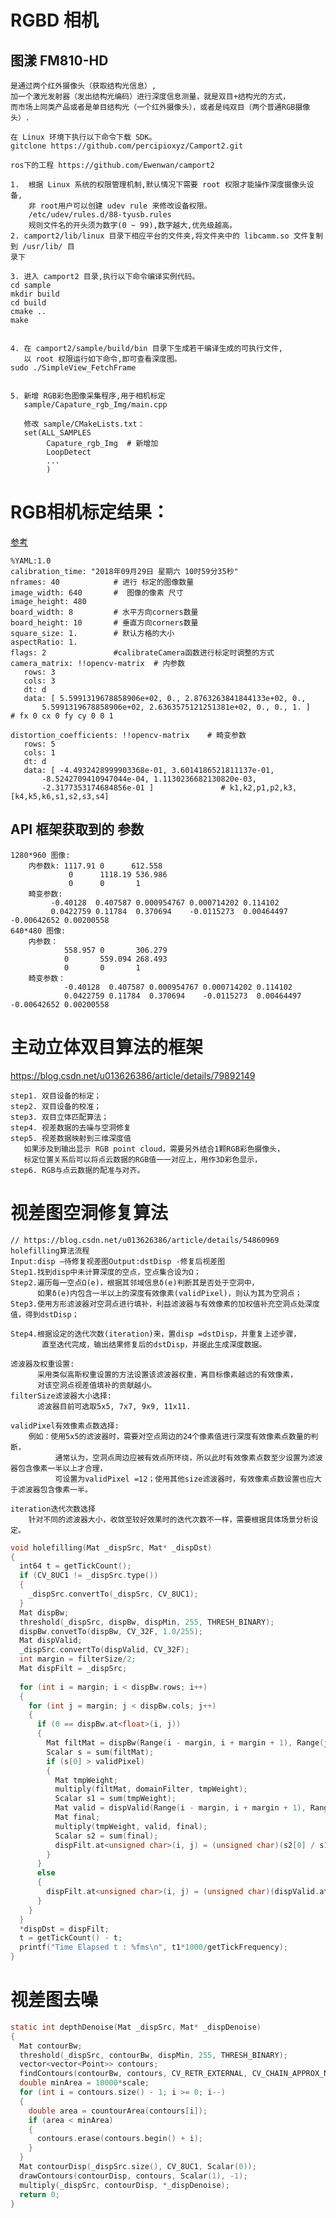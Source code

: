 # RGBD 相机
## 图漾 FM810-HD
    是通过两个红外摄像头（获取结构光信息）,
    加一个激光发射器（发出结构光编码）进行深度信息测量，就是双目+结构光的方式，
    而市场上同类产品或者是单目结构光（一个红外摄像头），或者是纯双目（两个普通RGB摄像头）.
    
    在 Linux 环境下执行以下命令下载 SDK。
    gitclone https://github.com/percipioxyz/Camport2.git
    
    ros下的工程 https://github.com/Ewenwan/camport2
    
    1.  根据 Linux 系统的权限管理机制,默认情况下需要 root 权限才能操作深度摄像头设备,
        非 root用户可以创建 udev rule 来修改设备权限。
        /etc/udev/rules.d/88-tyusb.rules
        规则文件名的开头须为数字(0 ~ 99),数字越大,优先级越高。
    2. camport2/lib/linux 目录下相应平台的文件夹,将文件夹中的 libcamm.so 文件复制到 /usr/lib/ 目
    录下

    3. 进入 camport2 目录,执行以下命令编译实例代码。
    cd sample
    mkdir build
    cd build
    cmake ..
    make


    4. 在 camport2/sample/build/bin 目录下生成若干编译生成的可执行文件,
       以 root 权限运行如下命令,即可查看深度图。
    sudo ./SimpleView_FetchFrame
    
    
    5. 新增 RGB彩色图像采集程序,用于相机标定
       sample/Capature_rgb_Img/main.cpp
       
       修改 sample/CMakeLists.txt：
       set(ALL_SAMPLES
            Capature_rgb_Img  # 新增加
            LoopDetect
            ...
            )

# RGB相机标定结果：
[参考](https://blog.csdn.net/qingsong1001/article/details/81779236)

    %YAML:1.0
    calibration_time: "2018年09月29日 星期六 10时59分35秒"
    nframes: 40            # 进行 标定的图像数量
    image_width: 640       #  图像的像素 尺寸
    image_height: 480
    board_width: 8         # 水平方向corners数量 
    board_height: 10       # 垂直方向corners数量
    square_size: 1.        # 默认方格的大小
    aspectRatio: 1.
    flags: 2               #calibrateCamera函数进行标定时调整的方式
    camera_matrix: !!opencv-matrix  # 内参数
       rows: 3
       cols: 3
       dt: d
       data: [ 5.5991319678858906e+02, 0., 2.8763263841844133e+02, 0.,
           5.5991319678858906e+02, 2.6363575121251381e+02, 0., 0., 1. ]   # fx 0 cx 0 fy cy 0 0 1

    distortion_coefficients: !!opencv-matrix    # 畸变参数
       rows: 5
       cols: 1
       dt: d
       data: [ -4.4932428999903368e-01, 3.6014186521811137e-01,
           -8.5242709410947044e-04, 1.1130236682130820e-03,
           -2.3177353174684856e-01 ]               # k1,k2,p1,p2,k3,[k4,k5,k6,s1,s2,s3,s4]
           
## API 框架获取到的 参数
    1280*960 图像:
        内参数k: 1117.91 0      612.558 
                 0      1118.19 536.986 
                 0      0       1
        畸变参数:
             -0.40128  0.407587 0.000954767 0.000714202 0.114102 
             0.0422759 0.11784  0.370694    -0.0115273  0.00464497 -0.00642652 0.00200558
    640*480 图像:
        内参数：
                558.957 0       306.279 
                0       559.094 268.493 
                0       0       1 
        畸变参数：
                -0.40128  0.407587 0.000954767 0.000714202 0.114102 
                0.0422759 0.11784  0.370694    -0.0115273  0.00464497 -0.00642652 0.00200558
                
#  主动立体双目算法的框架

https://blog.csdn.net/u013626386/article/details/79892149

    step1. 双目设备的标定；
    step2. 双目设备的校准；
    step3. 双目立体匹配算法；
    step4. 视差数据的去噪与空洞修复
    step5. 视差数据映射到三维深度值
       如果涉及到输出显示 RGB point cloud，需要另外结合1颗RGB彩色摄像头，
       标定位置关系后可以将点云数据的RGB值一一对应上，用作3D彩色显示，
    step6. RGB与点云数据的配准与对齐。


#  视差图空洞修复算法
    // https://blog.csdn.net/u013626386/article/details/54860969
    holefilling算法流程
    Input:disp –待修复视差图Output:dstDisp -修复后视差图
    Step1.找到disp中未计算深度的空点，空点集合设为Ω；
    Step2.遍历每一空点Ω(e)，根据其邻域信息δ(e)判断其是否处于空洞中，
          如果δ(e)内包含一半以上的深度有效像素(validPixel)，则认为其为空洞点；
    Step3.使用方形滤波器对空洞点进行填补，利益滤波器与有效像素的加权值补充空洞点处深度值，得到dstDisp；

    Step4.根据设定的迭代次数(iteration)来，置disp =dstDisp，并重复上述步骤，
           直至迭代完成，输出结果修复后的dstDisp，并据此生成深度数据。

    滤波器及权重设置:
          采用类似高斯权重设置的方法设置该滤波器权重，离目标像素越远的有效像素，
          对该空洞点视差值填补的贡献越小。
    filterSize滤波器大小选择:
          滤波器目前可选取5x5, 7x7, 9x9, 11x11.

    validPixel有效像素点数选择:
        例如：使用5x5的滤波器时，需要对空点周边的24个像素值进行深度有效像素点数量的判断，
              通常认为，空洞点周边应被有效点所环绕，所以此时有效像素点数至少设置为滤波器包含像素一半以上才合理，
              可设置为validPixel =12；使用其他size滤波器时，有效像素点数设置也应大于滤波器包含像素一半。

    iteration迭代次数选择
        针对不同的滤波器大小，收敛至较好效果时的迭代次数不一样，需要根据具体场景分析设定。
```c
void holefilling(Mat _dispSrc, Mat* _dispDst)
{
  int64 t = getTickCount();
  if (CV_8UC1 != _dispSrc.type())
  {
    _dispSrc.convertTo(_dispSrc, CV_8UC1);
  }
  Mat dispBw;
  threshold(_dispSrc, dispBw, dispMin, 255, THRESH_BINARY);
  dispBw.convetTo(dispBw, CV_32F, 1.0/255);
  Mat dispValid;
  _dispSrc.convertTo(dispValid, CV_32F);
  int margin = filterSize/2;
  Mat dispFilt = _dispSrc;
  
  for (int i = margin; i < dispBw.rows; i++)
  {
    for (int j = margin; j < dispBw.cols; j++)
    {
      if (0 == dispBw.at<float>(i, j))
      {
        Mat filtMat = dispBw(Range(i - margin, i + margin + 1), Range(j - margin, j + margin + 1));
        Scalar s = sum(filtMat);
        if (s[0] > validPixel)
        {
          Mat tmpWeight;
          multiply(filtMat, domainFilter, tmpWeight);
          Scalar s1 = sum(tmpWeight);
          Mat valid = dispValid(Range(i - margin, i + margin + 1), Range(j - margin, j + margin + 1));
          Mat final;
          multiply(tmpWeight, valid, final);
          Scalar s2 = sum(final);
          dispFilt.at<unsigned char>(i, j) = (unsigned char)(s2[0] / s1[0]);
        }
      }
      else
      {
        dispFilt.at<unsigned char>(i, j) = (unsigned char)(dispValid.at<unsigned char>(i, j));
      }
    }
  }
  *dispDst = dispFilt;
  t = getTickCount() - t;
  printf("Time Elapsed t : %fms\n", t1*1000/getTickFrequency);
}

```

# 视差图去噪
```c
static int depthDenoise(Mat _dispSrc, Mat* _dispDenoise)
{
  Mat contourBw;
  threshold(_dispSrc, contourBw, dispMin, 255, THRESH_BINARY);
  vector<vector<Point>> contours;
  findContours(contourBw, contours, CV_RETR_EXTERNAL, CV_CHAIN_APPROX_NONE);
  double minArea = 10000*scale;
  for (int i = contours.size() - 1; i >= 0; i--)
  {
    double area = countourArea(contours[i]);
    if (area < minArea)
    {
      contours.erase(contours.begin() + i);
    }
  }
  Mat contourDisp(_dispSrc.size(), CV_8UC1, Scalar(0));
  drawContours(contourDisp, contours, Scalar(1), -1);
  multiply(_dispSrc, contourDisp, *_dispDenoise);
  return 0;
}
```
